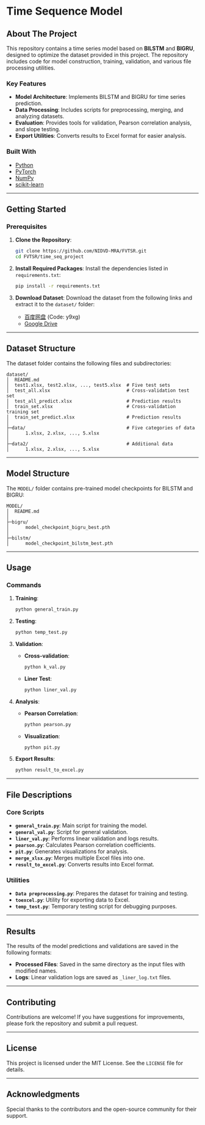 # Time Sequence Model

## About The Project

This repository contains a time series model based on **BILSTM** and **BIGRU**, designed to optimize the dataset provided in this project. The repository includes code for model construction, training, validation, and various file processing utilities.

### Key Features

- **Model Architecture**: Implements BILSTM and BIGRU for time series prediction.
- **Data Processing**: Includes scripts for preprocessing, merging, and analyzing datasets.
- **Evaluation**: Provides tools for validation, Pearson correlation analysis, and slope testing.
- **Export Utilities**: Converts results to Excel format for easier analysis.

### Built With

- [Python](https://docs.python.org/3/)
- [PyTorch](https://pytorch.org/)
- [NumPy](https://numpy.org/)
- [scikit-learn](https://scikit-learn.org/stable/)

---

## Getting Started

### Prerequisites

1. **Clone the Repository**:
   ```sh
   git clone https://github.com/NIDVD-MRA/FVTSR.git
   cd FVTSR/time_seq_project
   ```

2. **Install Required Packages**:
   Install the dependencies listed in `requirements.txt`:
   ```sh
   pip install -r requirements.txt
   ```

3. **Download Dataset**:
   Download the dataset from the following links and extract it to the `dataset/` folder:
   - [百度网盘](https://pan.baidu.com/s/1rZEyD3OLYlxqDfw9FnRrxQ) (Code: y9xg)
   - [Google Drive](https://drive.google.com/file/d/1bnaY8Vz2GuSpE5JRCIA7iArd6esuFsBu/view?usp=drive_link)

---

## Dataset Structure

The dataset folder contains the following files and subdirectories:

```
dataset/
│  README.md
│  test1.xlsx, test2.xlsx, ..., test5.xlsx  # Five test sets
│  test_all.xlsx                            # Cross-validation test set
│  test_all_predict.xlsx                    # Prediction results
│  train_set.xlsx                           # Cross-validation training set
│  train_set_predict.xlsx                   # Prediction results
│
├─data/                                     # Five categories of data
│      1.xlsx, 2.xlsx, ..., 5.xlsx
│
├─data2/                                    # Additional data
│      1.xlsx, 2.xlsx, ..., 5.xlsx
```

---

## Model Structure

The `MODEL/` folder contains pre-trained model checkpoints for BILSTM and BIGRU:

```
MODEL/
│  README.md
│
├─bigru/
│      model_checkpoint_bigru_best.pth
│
├─bilstm/
│      model_checkpoint_bilstm_best.pth
```

---

## Usage

### Commands

1. **Training**:
   ```sh
   python general_train.py
   ```

2. **Testing**:
   ```sh
   python temp_test.py
   ```

3. **Validation**:
   - **Cross-validation**:
     ```sh
     python k_val.py
     ```
   - **Liner Test**:
     ```sh
     python liner_val.py
     ```

4. **Analysis**:
   - **Pearson Correlation**:
     ```sh
     python pearson.py
     ```
   - **Visualization**:
     ```sh
     python pit.py
     ```

5. **Export Results**:
   ```sh
   python result_to_excel.py
   ```

---

## File Descriptions

### Core Scripts

- **`general_train.py`**: Main script for training the model.
- **`general_val.py`**: Script for general validation.
- **`liner_val.py`**: Performs linear validation and logs results.
- **`pearson.py`**: Calculates Pearson correlation coefficients.
- **`pit.py`**: Generates visualizations for analysis.
- **`merge_xlsx.py`**: Merges multiple Excel files into one.
- **`result_to_excel.py`**: Converts results into Excel format.

### Utilities

- **`Data preprocessing.py`**: Prepares the dataset for training and testing.
- **`toexcel.py`**: Utility for exporting data to Excel.
- **`temp_test.py`**: Temporary testing script for debugging purposes.

---

## Results

The results of the model predictions and validations are saved in the following formats:

- **Processed Files**: Saved in the same directory as the input files with modified names.
- **Logs**: Linear validation logs are saved as `_liner_log.txt` files.

---

## Contributing

Contributions are welcome! If you have suggestions for improvements, please fork the repository and submit a pull request.

---

## License

This project is licensed under the MIT License. See the `LICENSE` file for details.

---

## Acknowledgments

Special thanks to the contributors and the open-source community for their support.